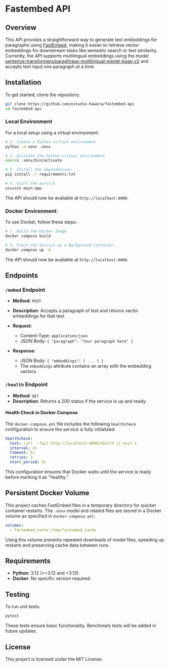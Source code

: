 # Fastembed API

## Overview

This API provides a straightforward way to generate text embeddings for paragraphs using [FastEmbed](https://github.com/qdrant/fastembed/), making it easier to retrieve vector embeddings for downstream tasks like semantic search or text similarity. Currently, the API supports multilingual embeddings using the model [sentence-transformers/paraphrase-multilingual-mpnet-base-v2](https://huggingface.co/sentence-transformers/paraphrase-multilingual-mpnet-base-v2) and accepts text input one paragraph at a time.

## Installation

To get started, clone the repository:

```bash
git clone https://github.com/estudio-hawara/fastembed-api
cd fastembed-api
```

### Local Environment

For a local setup using a virtual environment:

```bash
# 1. Create a Python virtual environment
python -m venv .venv

# 2. Activate the Python virtual environment
source .venv/bin/activate

# 3. Install the dependencies
pip install -r requirements.txt

# 4. Start the service
uvicorn main:app
```

The API should now be available at `http://localhost:8000`.

### Docker Environment

To use Docker, follow these steps:

```bash
# 1. Build the Docker Image
docker compose build

# 2. Start the Service as a Background Container
docker compose up -d
```

The API should now be available at `http://localhost:8000`.

## Endpoints

### `/embed` Endpoint

- **Method**: `POST`
- **Description**: Accepts a paragraph of text and returns vector embeddings for that text.

- **Request**:

  - Content-Type: `application/json`
  - JSON Body: `{ "paragraph": "Your paragraph here" }`

- **Response**:
  - JSON Body: `{ "embeddings": [ ... ] }`
  - The `embeddings` attribute contains an array with the embedding vectors.

### `/health` Endpoint

- **Method**: `GET`
- **Description**: Returns a 200 status if the service is up and ready.

#### Health Check in Docker Compose

The `docker-compose.yml` file includes the following `healthcheck` configuration to ensure the service is fully initialized:

```yaml
healthcheck:
  test: curl --fail http://localhost:8000/health || exit 1
  interval: 2s
  timeout: 5s
  retries: 3
  start_period: 5s
```

This configuration ensures that Docker waits until the service is ready before marking it as "healthy."

## Persistent Docker Volume

This project caches FastEmbed files in a temporary directory for quicker container restarts. The `.onnx` model and related files are stored in a Docker volume as specified in `docker-compose.yml`:

```yaml
volumes:
  - fastembed_cache:/tmp/fastembed_cache
```

Using this volume prevents repeated downloads of model files, speeding up restarts and preserving cache data between runs.

## Requirements

- **Python**: 3.12 (>=3.12 and <3.13)
- **Docker**: No specific version required.

## Testing

To run unit tests:

```bash
pytest
```

These tests ensure basic functionality. Benchmark tests will be added in future updates.

## License

This project is licensed under the MIT License.
